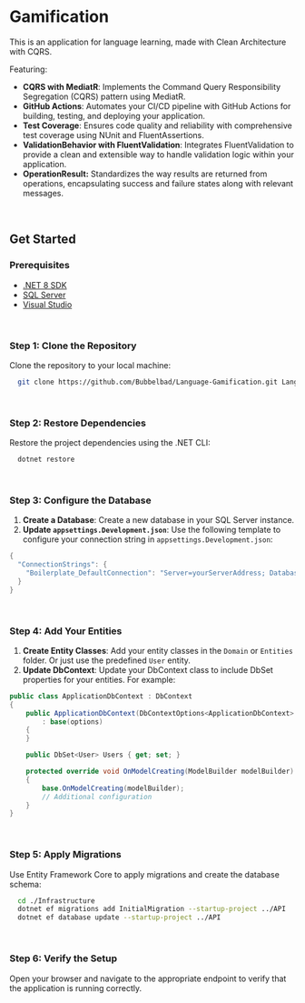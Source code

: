 # Gamification 

This is an application for language learning, made with Clean Architecture with CQRS.

Featuring: 

- **CQRS with MediatR**: Implements the Command Query Responsibility Segregation (CQRS) pattern using MediatR.
- **GitHub Actions**: Automates your CI/CD pipeline with GitHub Actions for building, testing, and deploying your application.
- **Test Coverage**: Ensures code quality and reliability with comprehensive test coverage using NUnit and FluentAssertions.
- **ValidationBehavior with FluentValidation**: Integrates FluentValidation to provide a clean and extensible way to handle validation logic within your application.
- **OperationResult:** Standardizes the way results are returned from operations, encapsulating success and failure states along with relevant messages.

<br>

## Get Started

### Prerequisites
- [.NET 8 SDK](https://dotnet.microsoft.com/download/dotnet/8.0)
- [SQL Server](https://www.microsoft.com/en-us/sql-server/sql-server-downloads) 
- [Visual Studio](https://visualstudio.microsoft.com/)
  
<br>

### Step 1: Clone the Repository
Clone the repository to your local machine:

```bash
  git clone https://github.com/Bubbelbad/Language-Gamification.git Language-Gamification
```

<br>

### Step 2: Restore Dependencies
Restore the project dependencies using the .NET CLI:

```bash
  dotnet restore
```
<br>

### Step 3: Configure the Database
1. **Create a Database**: Create a new database in your SQL Server instance.
2. **Update `appsettings.Development.json`**: Use the following template to configure your connection string in `appsettings.Development.json`:

```csharp
{ 
  "ConnectionStrings": { 
    "Boilerplate_DefaultConnection": "Server=yourServerAddress; Database=yourDatabaseName; Trusted_Connection=true; TrustServerCertificate=true;"
  }
}
```

<br>

### Step 4: Add Your Entities
1. **Create Entity Classes**: Add your entity classes in the `Domain` or `Entities` folder. Or just use the predefined `User` entity.
2. **Update DbContext**: Update your DbContext class to include DbSet properties for your entities. For example:

```csharp
public class ApplicationDbContext : DbContext
{
    public ApplicationDbContext(DbContextOptions<ApplicationDbContext> options)
        : base(options)
    {
    }

    public DbSet<User> Users { get; set; }

    protected override void OnModelCreating(ModelBuilder modelBuilder)
    {
        base.OnModelCreating(modelBuilder);
        // Additional configuration
    }
}
```

<br>

### Step 5: Apply Migrations
Use Entity Framework Core to apply migrations and create the database schema:

```bash
  cd ./Infrastructure
  dotnet ef migrations add InitialMigration --startup-project ../API
  dotnet ef database update --startup-project ../API
```
<br>

### Step 6: Verify the Setup
Open your browser and navigate to the appropriate endpoint to verify that the application is running correctly.

